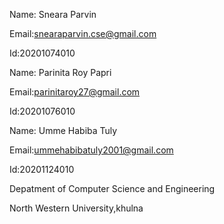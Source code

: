 Name: Sneara Parvin

Email:snearaparvin.cse@gmail.com

Id:20201074010



Name: Parinita Roy Papri

Email:parinitaroy27@gmail.com

Id:20201076010


Name: Umme Habiba Tuly

Email:ummehabibatuly2001@gmail.com

Id:20201124010



Depatment of Computer Science and Engineering

North Western University,khulna
